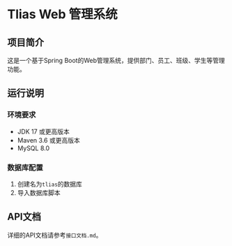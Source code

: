 # Tlias Web 管理系统

## 项目简介
这是一个基于Spring Boot的Web管理系统，提供部门、员工、班级、学生等管理功能。

## 运行说明

### 环境要求
- JDK 17 或更高版本
- Maven 3.6 或更高版本
- MySQL 8.0

### 数据库配置
1. 创建名为`tlias`的数据库
2. 导入数据库脚本

## API文档
详细的API文档请参考`接口文档.md`。 
